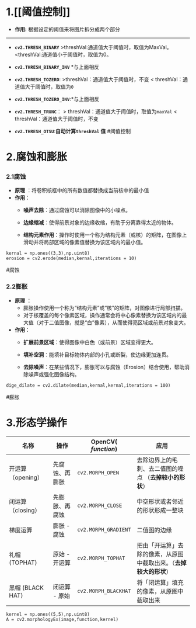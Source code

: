 # 1.[[阈值控制]]
- **作用:** 根据设定的阈值来将图片拆分成两个部分
---
- **`cv2.THRESH_BINARY`**
	\>threshVal:通道值大于阈值时，取值为MaxVal。  
	<threshVal:通道值小于阈值时，取值为0。  
	
- **`cv2.THRESH_BINARY_INV`**  *与上面相反
- **`cv2.THRESH_TOZERO`**:
	\>threshVal：通道值大于阈值时，不变
	< threshVal：通道值大于阈值时，取值为`0`
	
- **`cv2.THRESH_TOZERO_INV`**:*与上面相反  
- **`cv2.THRESH_TRUNC`**：
	\> threshVal：通道值大于阈值时，取值为`maxVal`
	< threshVal：通道值大于阈值时，不变  
	
- **`cv2.THRESH_OTSU`**:**自动计算`threshVal` 值**
#阈值控制
# 2.腐蚀和膨胀
### 2.1腐蚀  
- **原理** ：将卷积核框中的所有数值都替换成当前核中的最小值
- **作用**：
	- **噪声去除**：通过腐蚀可以消除图像中的小噪点。
    
	- **边缘缩减**：使得前景对象的边缘收缩，有助于分离靠得太近的物体。
    
	- **结构元素作用**：操作时使用一个称为结构元素（或核）的矩阵，在图像上滑动并将局部区域的像素值替换为该区域内的最小值。
~~~
kernal = np.ones((3,3),np.uint8)   
erosion = cv2.erode(median,kernal,iterations = 10)
~~~
#腐蚀
### 2.2膨胀
- **原理** ：
	- 膨胀操作使用一个称为“结构元素”或“核”的矩阵，对图像进行局部扫描。
	- 对于核覆盖的每个像素区域，操作通常会将中心像素替换为该区域内的最大值（对于二值图像，就是“白”像素），从而使得亮区域或前景对象变大。
- **作用**：
	- **扩展前景区域**：使得图像中白色（或前景）区域变得更大。
    
	- **填补空洞**：能填补目标物体内部的小孔或断裂，使边缘更加连贯。
    
	- **去除噪声**：在某些情况下，膨胀可以与腐蚀（Erosion）结合使用，帮助消除噪声或强化图像结构。
~~~
dige_dilate = cv2.dilate(median,kernal,kernal,iterations = 100)
~~~
#膨胀

# 3.形态学操作

| 名称                        | 操作       | OpenCV( *function*)  | 应用                                  |
| ------------------------- | -------- | -------------------- | ----------------------------------- |
| 开运算（opening）              | 先腐蚀、再膨胀  | `cv2.MORPH_OPEN`     | 去除边界上的毛刺、去二值图的噪点 （**去掉较小的形状**）      |
| 闭运算（closing）              | 先膨胀、再腐蚀  | `cv2.MORPH_CLOSE`    | 中空形状或者邻近的形状形成一整块                    |
| 梯度运算                      | 膨胀 - 腐蚀  | `cv2.MORPH_GRADIENT` | 二值图的边缘                              |
| 礼帽          (TOPHAT)      | 原始 - 开运算 | `cv2.MORPH_TOPHAT`   | 把由「开运算」去除的像素，从原图中截取出来。（**去掉较大的形状**） |
| 黑帽            (BLACK HAT) | 闭运算 - 原始 | `cv2.MORPH_BLACKHAT` | 将「闭运算」填充的像素，从原图中截取出来                |
~~~
kernel = np.ones((5,5),np.uint8)
A = cv2.morphologyEx(image,function,kernel)
~~~

